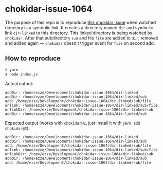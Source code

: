 # chokidar-issue-1064

The purpose of this repo is to reproduce [this chokidar issue](https://github.com/paulmillr/chokidar/issues/1064) when watched directory is a symbolic link. It creates a directory named `dir` and symbolic link `dir-linked` to this directory. This linked directory is being watched by `chokidar`. After that subdirectory `sub` and file `file` are added to `dir`, removed and added again — `chokidar` doesn't trigger event for `file` on second add.

## How to reproduce

```bash
$ yarn
$ node index.js
```

Actual output:

```
addDir: /home/ezze/Development/chokidar-issue-1064/dir-linked
addDir: /home/ezze/Development/chokidar-issue-1064/dir-linked/sub
add: /home/ezze/Development/chokidar-issue-1064/dir-linked/sub/file
unlink: /home/ezze/Development/chokidar-issue-1064/dir-linked/sub/file
unlinkDir: /home/ezze/Development/chokidar-issue-1064/dir-linked/sub
addDir: /home/ezze/Development/chokidar-issue-1064/dir-linked/sub
```

Expected output (works with `chokidar@2`, just install it with `yarn add chokidar@2`):

```
addDir: /home/ezze/Development/chokidar-issue-1064/dir-linked
addDir: /home/ezze/Development/chokidar-issue-1064/dir-linked/sub
add: /home/ezze/Development/chokidar-issue-1064/dir-linked/sub/file
unlink: /home/ezze/Development/chokidar-issue-1064/dir-linked/sub/file
unlinkDir: /home/ezze/Development/chokidar-issue-1064/dir-linked/sub
addDir: /home/ezze/Development/chokidar-issue-1064/dir-linked/sub
add: /home/ezze/Development/chokidar-issue-1064/dir-linked/sub/file
```
